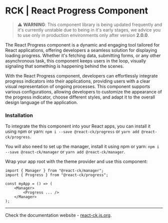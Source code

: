 # RCK | React Progress Component

> :warning: **WARNING**: This component library is being updated frequently and it's currently unstable due to being in it's early stages, we advice you to use only in production environments only after version **2.0.0**.

The React Progress component is a dynamic and engaging tool tailored for React applications, offering developers a seamless solution for displaying loading progress. Whether it's fetching data, submitting forms, or any other asynchronous task, this component keeps users in the loop, visually signaling that something is happening behind the scenes.

With the React Progress component, developers can effortlessly integrate progress indicators into their applications, providing users with a clear visual representation of ongoing processes. This component supports various configurations, allowing developers to customize the appearance of the progress indicator, choose different styles, and adapt it to the overall design language of the application.


### Installation 

To integrate the this component into your React apps, you can install it using npm or yarn: `npm i --save @react-ck/progress` or `yarn add @react-ck/progress`.

You will also need to set up the manager, install it using npm or yarn: `npm i --save @react-ck/manager` or `yarn add @react-ck/manager`.

Wrap your app root with the theme provider and use this component:

```tsx
import { Manager } from "@react-ck/manager";
import { Progress } from "@react-ck/progress";

const myApp = () => (
    <Manager>
        <Progress ... />
    </Manager>
);
```

<!-- storybook-ignore -->

---

Check the documentation website - [react-ck.js.org](https://react-ck.js.org).